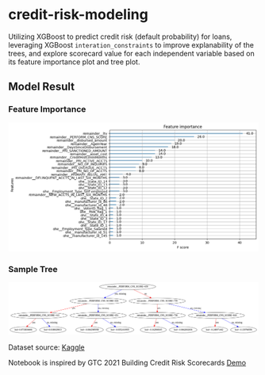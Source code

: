 # credit-risk-modeling

Utilizing XGBoost to predict credit risk (default probability) for loans, leveraging XGBoost `interation_constraints` to improve explanability of the trees, and explore scorecard value for each independent variable based on its feature importance plot and tree plot. 

## Model Result

### Feature Importance
![](image/feature_importance.png)

### Sample Tree
![](image/cnsscore_tree.png)



Dataset source: [Kaggle]('https://www.kaggle.com/datasets/sneharshinde/ltfs-av-data?select=train.csv')

Notebook is inspired by GTC 2021 Building Credit Risk Scorecards [Demo]('https://github.com/rapidsai-community/showcase/tree/main/event_notebooks/GTC_2021/credit_scorecard/cpu')